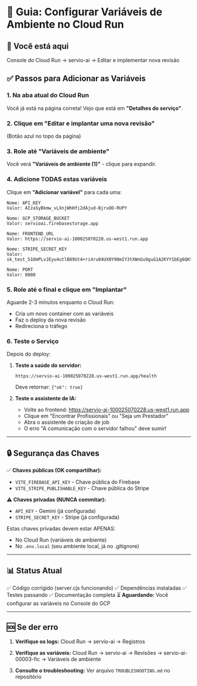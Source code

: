 # 🔧 Guia: Configurar Variáveis de Ambiente no Cloud Run

## 📍 Você está aqui

Console do Cloud Run → servio-ai → Editar e implementar nova revisão

## ✅ Passos para Adicionar as Variáveis

### 1. Na aba atual do Cloud Run

Você já está na página correta! Vejo que está em **"Detalhes do serviço"**.

### 2. Clique em "Editar e implantar uma nova revisão"

(Botão azul no topo da página)

### 3. Role até "Variáveis de ambiente"

Você verá **"Variáveis de ambiente (1)"** - clique para expandir.

### 4. Adicione TODAS estas variáveis

Clique em **"Adicionar variável"** para cada uma:

```
Nome: API_KEY
Valor: AIzaSyBkmw_vLXnjWhHfi2dAjud-BjruOO-RUPY
```

```
Nome: GCP_STORAGE_BUCKET
Valor: servioai.firebasestorage.app
```

```
Nome: FRONTEND_URL
Valor: https://servio-ai-100025070228.us-west1.run.app
```

```
Nome: STRIPE_SECRET_KEY
Valor: sk_test_51OmPLvJEyu4utlB89Ut4+ri4ru04UX0Y90mIY3tXWnGu9guG1A2KYY1bEg6QKtRhQBgYjQvCnRtNvl_HdAQzXL96o0LontFKgu
```

```
Nome: PORT
Valor: 8080
```

### 5. Role até o final e clique em "Implantar"

Aguarde 2-3 minutos enquanto o Cloud Run:

- Cria um novo container com as variáveis
- Faz o deploy da nova revisão
- Redireciona o tráfego

### 6. Teste o Serviço

Depois do deploy:

1. **Teste a saúde do servidor:**

   ```
   https://servio-ai-100025070228.us-west1.run.app/health
   ```

   Deve retornar: `{"ok": true}`

2. **Teste o assistente de IA:**
   - Volte ao frontend: https://servio-ai-100025070228.us-west1.run.app
   - Clique em "Encontrar Profissionais" ou "Seja um Prestador"
   - Abra o assistente de criação de job
   - O erro "A comunicação com o servidor falhou" deve sumir!

---

## 🔒 Segurança das Chaves

✅ **Chaves públicas (OK compartilhar):**

- `VITE_FIREBASE_API_KEY` - Chave pública do Firebase
- `VITE_STRIPE_PUBLISHABLE_KEY` - Chave pública do Stripe

⚠️ **Chaves privadas (NUNCA commitar):**

- `API_KEY` - Gemini (já configurada)
- `STRIPE_SECRET_KEY` - Stripe (já configurada)

Estas chaves privadas devem estar APENAS:

- No Cloud Run (variáveis de ambiente)
- No `.env.local` (seu ambiente local, já no .gitignore)

---

## 📊 Status Atual

✅ Código corrigido (server.cjs funcionando)
✅ Dependências instaladas
✅ Testes passando
✅ Documentação completa
⏳ **Aguardando:** Você configurar as variáveis no Console do GCP

---

## 🆘 Se der erro

1. **Verifique os logs:**
   Cloud Run → servio-ai → Registros

2. **Verifique as variáveis:**
   Cloud Run → servio-ai → Revisões → servio-ai-00003-fic → Variáveis de ambiente

3. **Consulte o troubleshooting:**
   Ver arquivo `TROUBLESHOOTING.md` no repositório
